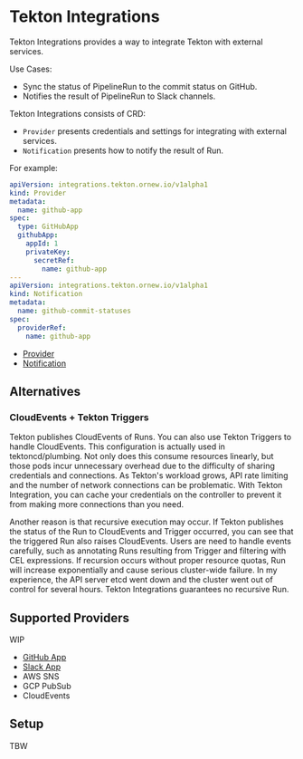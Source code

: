 # Tekton Integrations

Tekton Integrations provides a way to integrate Tekton with external services.

Use Cases:

- Sync the status of PipelineRun to the commit status on GitHub.
- Notifies the result of PipelineRun to Slack channels.

Tekton Integrations consists of CRD:

- `Provider` presents credentials and settings for integrating with external services.
- `Notification` presents how to notify the result of Run.

For example:

```yaml
apiVersion: integrations.tekton.ornew.io/v1alpha1
kind: Provider
metadata:
  name: github-app
spec:
  type: GitHubApp
  githubApp:
    appId: 1
    privateKey:
      secretRef:
        name: github-app
---
apiVersion: integrations.tekton.ornew.io/v1alpha1
kind: Notification
metadata:
  name: github-commit-statuses
spec:
  providerRef:
    name: github-app
```

- [Provider](docs/provider.md)
- [Notification](docs/notification.md)

## Alternatives

### CloudEvents + Tekton Triggers

Tekton publishes CloudEvents of Runs. You can also use Tekton Triggers to handle
CloudEvents. This configuration is actually used in tektoncd/plumbing.
Not only does this consume resources linearly, but those pods incur unnecessary
overhead due to the difficulty of sharing credentials and connections.
As Tekton's workload grows, API rate limiting and the number of network
connections can be problematic.
With Tekton Integration, you can cache your credentials on the controller to
prevent it from making more connections than you need.

Another reason is that recursive execution may occur.
If Tekton publishes the status of the Run to CloudEvents and Trigger occurred,
you can see that the triggered Run also raises CloudEvents.
Users are need to handle events carefully, such as annotating Runs resulting
from Trigger and filtering with CEL expressions.
If recursion occurs without proper resource quotas,
Run will increase exponentially and cause serious cluster-wide failure.
In my experience, the API server etcd went down and the cluster went out
of control for several hours. Tekton Integrations guarantees no recursive Run.

## Supported Providers

WIP

- [GitHub App](docs/providers/github.md)
- [Slack App](docs/providers/slack.md)
- AWS SNS
- GCP PubSub
- CloudEvents

## Setup

TBW
